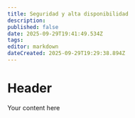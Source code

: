 ```yaml
---
title: Seguridad y alta disponibilidad
description: 
published: false
date: 2025-09-29T19:41:49.534Z
tags: 
editor: markdown
dateCreated: 2025-09-29T19:29:38.894Z
---
```


# Header
Your content here